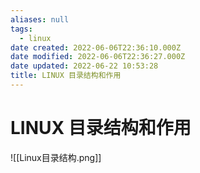 ```yaml
---
aliases: null
tags:
  - linux
date created: 2022-06-06T22:36:10.000Z
date modified: 2022-06-06T22:36:27.000Z
date updated: 2022-06-22 10:53:28
title: LINUX 目录结构和作用
---
```


# LINUX 目录结构和作用

![[Linux目录结构.png]]
